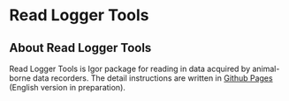 # Read Logger Tools

## About Read Logger Tools

Read Logger Tools is Igor package for reading in data acquired by animal-borne data recorders.
The detail instructions are written in [Github Pages]() (English version in preparation).